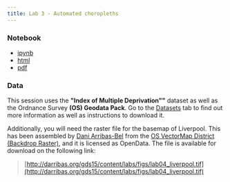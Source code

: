 ```yaml
---
title: Lab 3 - Automated choropleths
---
```


### Notebook

- [ipynb](../content/labs/lab_03.ipynb)
- [html](../content/labs/lab_03.html)
- [pdf](../content/labs/lab_03.pdf)

### Data

This session uses the **"Index of Multiple Deprivation""** dataset as well as the
Ordnance Survey **(OS) Geodata Pack**. Go to the
[Datasets](../datasets.html) tab to find out more information as well as instructions to
download it.

Additionally, you will need the raster file for the basemap of Liverpool. This
has been assembled by [Dani Arribas-Bel](http://darribas.org) from the [OS VectorMap District (Backdrop
Raster)](https://www.ordnancesurvey.co.uk/business-and-government/products/vectormap-district.html), 
and it is licensed as OpenData. The file is available for download on the
following link:

> [http://darribas.org/gds15/content/labs/figs/lab04_liverpool.tif](http://darribas.org/gds15/content/labs/figs/lab04_liverpool.tif)


